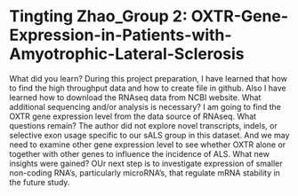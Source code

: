 # Tingting Zhao_Group 2: OXTR-Gene-Expression-in-Patients-with-Amyotrophic-Lateral-Sclerosis
What did you learn?
During this project preparation, I have learned that how to find the high throughput data and how to create file in github. Also I have learned how to download the RNAseq data from NCBI website.
What additional sequencing and/or analysis is necessary?
I am going to find the OXTR gene expression level from the data source of RNAseq.
What questions remain?
The author did not explore novel transcripts, indels, or selective exon usage specific to our sALS group in this dataset. And we may need to examine other gene expression level to see whether OXTR alone or together with other genes to influence the incidence of ALS.
What new insights were gained?
OUr next step is to investigate expression of smaller non-coding RNA’s, particularly microRNA’s, that regulate mRNA stability in the future study.
